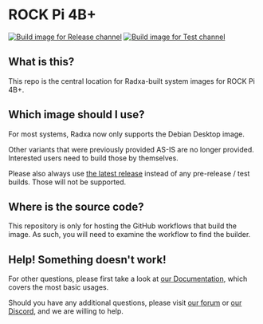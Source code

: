 # ROCK Pi 4B+
[![Build image for Release channel](https://github.com/radxa-build/rock-pi-4b-plus/actions/workflows/build.yaml/badge.svg)](https://github.com/radxa-build/rock-pi-4b-plus/actions/workflows/build.yaml) [![Build image for Test channel](https://github.com/radxa-build/rock-pi-4b-plus/actions/workflows/test.yaml/badge.svg)](https://github.com/radxa-build/rock-pi-4b-plus/actions/workflows/test.yaml)

## What is this?

This repo is the central location for Radxa-built system images for ROCK Pi 4B+.

## Which image should I use?

For most systems, Radxa now only supports the Debian Desktop image.

Other variants that were previously provided AS-IS are no longer provided. Interested users need to build those by themselves.

Please also always use [the latest release](https://github.com/radxa-build/rock-pi-4b-plus/releases/latest) instead of any pre-release / test builds. Those will not be supported.

## Where is the source code?

This repository is only for hosting the GitHub workflows that build the image. As such, you will need to examine the workflow to find the builder.

## Help! Something doesn't work!

For other questions, please first take a look at [our Documentation](https://docs.radxa.com), which covers the most basic usages.

Should you have any additional questions, please visit [our forum](https://forum.radxa.com/) or [our Discord](https://rock.sh/go), and we are willing to help.
